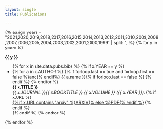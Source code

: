 ```yaml
---
layout: single
title: Publications

---
```


{% assign years = "2021,2020,2019,2018,2017,2016,2015,2014,2013,2012,2011,2010,2009,2008,2007,2006,2005,2004,2003,2002,2001,2000,1999" | split: ',' %}
{% for y in years %}
<p><b>{{ y }}</b></p>
<ul>
{% for x in site.data.pubs.bibs %}
  {% if x.YEAR == y %}
	  <li>
	  	{% for a in x.AUTHOR %}
	  		{% if forloop.last == true and forloop.first == false %}and{% endif%} {{ a.name }}{% if forloop.last == false %},{% endif %}
	  	{% endfor %}<br>
	    <b>{{ x.TITLE }}</b><br>
	    <em>{{ x.JOURNAL }}{{ x.BOOKTITLE }} 
	    {{ x.VOLUME }} 
	    ({{ x.YEAR }})</em>.
	    {% if x.URL %}<br>
	    	<a href="{{x.URL}}">{% if x.URL contains "arxiv" %}ARXIV{% else %}PDF{% endif %}</a>
	    {% endif %}
	  </li>
  {% endif %}
{% endfor %}
</ul>
{% endfor %}


